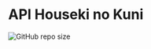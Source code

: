 # API Houseki no Kuni
![GitHub repo size](https://img.shields.io/github/repo-size/CoringPlay/api-houseki-no-kuni)
